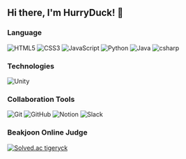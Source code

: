 ## Hi there, I'm HurryDuck! 🐥

### Language
![HTML5](https://img.shields.io/badge/-HTML5-E34F26?style=flat-square&logo=html5&logoColor=white)
![CSS3](https://img.shields.io/badge/-CSS3-1572B6?style=flat-square&logo=CSS3)
![JavaScript](https://img.shields.io/badge/-JavaScript-black?style=flat-square&logo=javascript)
![Python](https://img.shields.io/badge/-Python-000?style=flat-square&logo=Python)
![Java](https://img.shields.io/badge/-Java-F44336?style=flat-square&logo=Java)
![csharp](https://img.shields.io/badge/-csharp-512BD4?style=flat-square&logo=csharp)

### Technologies
![Unity](https://img.shields.io/badge/-Unity-000?style=flat-square&logo=Unity)

### Collaboration Tools
![Git](https://img.shields.io/badge/-Git-000?style=flat-square&logo=Git)
![GitHub](https://img.shields.io/badge/-GitHub-181717?style=flat-square&logo=GitHub)
![Notion](https://img.shields.io/badge/-Notion-000?style=flat-square&logo=Notion)
![Slack](https://img.shields.io/badge/-Slack-4A154B?style=flat-square&logo=Slack)

### Beakjoon Online Judge
[![Solved.ac
tigeryck](http://mazassumnida.wtf/api/v2/generate_badge?boj=tigeryck)](https://solved.ac/tigeryck)
